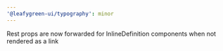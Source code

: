 ```yaml
---
'@leafygreen-ui/typography': minor
---
```


Rest props are now forwarded for InlineDefinition components when not rendered as a link
